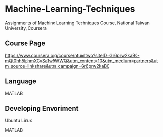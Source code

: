 # Machine-Learning-Techniques
Assignments of Machine Learning Techniques Course, National Taiwan University, Coursera

## Course Page
https://www.coursera.org/course/ntumltwo?siteID=Gr6prw2kaB0-mQt0hh5lphmXCvSa1w9WWQ&utm_content=10&utm_medium=partners&utm_source=linkshare&utm_campaign=Gr6prw2kaB0

## Language
MATLAB

## Developing Envoriment
Ubuntu Linux

MATLAB
